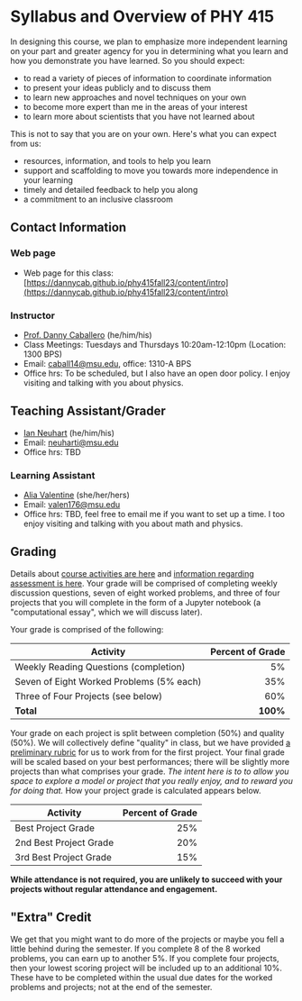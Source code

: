 # Syllabus and Overview of PHY 415

In designing this course, we plan to emphasize more independent learning on your part and greater agency for you in determining what you learn and how you demonstrate you have learned. So you should expect:

  * to read a variety of pieces of information to coordinate information
  * to present your ideas publicly and to discuss them
  * to learn new approaches and novel techniques on your own
  * to become more expert than me in the areas of your interest
  * to learn more about scientists that you have not learned about

This is not to say that you are on your own. Here's what you can expect from us:

  * resources, information, and tools to help you learn
  * support and scaffolding to move you towards more independence in your learning
  * timely and detailed feedback to help you along
  * a commitment to an inclusive classroom

## Contact Information

### Web page
-   Web page for this class:
    [https://dannycab.github.io/phy415fall23/content/intro](https://dannycab.github.io/phy415fall23/content/intro)

### Instructor 
-  [Prof. Danny Caballero](http://dannycab.github.io) (he/him/his)
-   Class Meetings: Tuesdays and Thursdays 10:20am-12:10pm (Location: 1300 BPS)
-   Email: [caball14@msu.edu](mailto:caball14@msu.edu), office: 1310-A BPS
-   Office hrs: To be scheduled, but I also have an open door policy. I enjoy visiting and talking with you about physics.

## Teaching Assistant/Grader
- [Ian Neuhart](https://directory.natsci.msu.edu/directory/Profiles/Person/101905) (he/him/his)
- Email: [neuharti@msu.edu](mailto:neuharti@msu.edu)
- Office hrs: TBD

### Learning Assistant
-   [Alia Valentine](https://valentine-alia.github.io/) (she/her/hers)
-   Email: [valen176@msu.edu](mailto:valen176@msu.edu)
-   Office hrs: TBD, feel free to email me if you want to set up a time. I too enjoy visiting and talking with you about math and physics.

## Grading
Details about [course activities are here](design.md) and [information regarding assessment is here](assessments.md). Your grade will be comprised of completing weekly discussion questions, seven of eight worked problems, and three of four projects that you will complete in the form of a Jupyter notebook (a "computational essay", which we will discuss later). 

Your grade is comprised of the following:

| Activity                                  | Percent of Grade |
|-------------------------------------------|-----------------:|
| Weekly Reading Questions (completion)  |        5%        |
| Seven of Eight Worked Problems (5% each)  |        35%       |
| Three of Four Projects (see below)        |        60%       |
| **Total**                                 |       **100%**   |

Your grade on each project is split between completion (50%) and quality (50%). We will collectively define "quality" in class, but we have provided [a preliminary rubric](rubric.md) for us to work from for the first project. Your final grade will be scaled based on your best performances; there will be slightly more projects than what comprises your grade.  *The intent here is to to allow you space to explore a model or project that you really enjoy, and to reward you for doing that.* How your project grade is calculated appears below.

| Activity                                  | Percent of Grade |
|-------------------------------------------|-----------------:|
| Best Project Grade                        |        25%       |
| 2nd Best Project Grade                    |        20%       |
| 3rd Best Project Grade                    |        15%       |

**While attendance is not required, you are unlikely to succeed with your projects without regular attendance and engagement.** 

## "Extra" Credit

We get that you might want to do more of the projects or maybe you fell a little behind during the semester. If you complete 8 of the 8 worked problems, you can earn up to another 5%. If you complete four projects, then your lowest scoring project will be included up to an additional 10%. These have to be completed within the usual due dates for the worked problems and projects; not at the end of the semester.